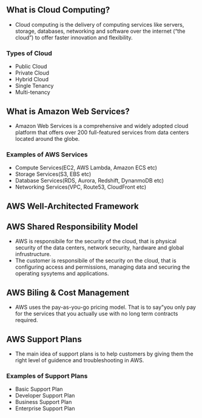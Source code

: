 ## What is Cloud Computing?
* Cloud computing is the delivery of computing services like servers, storage, databases, networking and software over the internet (“the cloud”) to offer faster innovation and flexibility.

### Types of Cloud 
* Public Cloud
* Private Cloud
* Hybrid Cloud
* Single Tenancy
* Multi-tenancy

## What is Amazon Web Services?
* Amazon Web Services is a comprehensive and widely adopted cloud platform that offers over 200 full-featured services from data centers located around the globe.

### Examples of AWS Services
* Compute Services(EC2, AWS Lambda, Amazon ECS etc)
* Storage Services(S3, EBS etc)
* Database Services(RDS, Aurora, Redshift, DynanmoDB etc)
* Networking Services(VPC, Route53, CloudFront etc)

## AWS Well-Architected Framework


## AWS Shared Responsibility Model
* AWS is responsibile for the security of the cloud, that is physical security of the data centers, network security, hardware and global infrustructure. 
* The customer is responsibile of the security on the cloud, that is configuring access and permissions, managing data and securing the operating sysytems and applications.
 

## AWS Biling & Cost Management
* AWS uses the pay-as-you-go pricing model. That is to say"you only pay for the services that you actually use with no long term contracts required.

## AWS Support Plans
* The main idea of support plans is to help customers by giving them the right level of guidence and troubleshooting in AWS.

### Examples of Support Plans
* Basic Support Plan 
* Developer Support Plan 
* Business Support Plan
* Enterprise Support Plan

